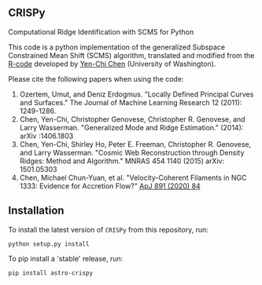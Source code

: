 ## CRISPy
Computational Ridge Identification with SCMS for Python

This code is a python implementation of the generalized Subspace Constrained Mean Shift (SCMS) algorithm, translated and modified from the [R-code](https://sites.google.com/site/yenchicr/algorithm) developed by [Yen-Chi Chen](http://faculty.washington.edu/yenchic/) (University of Washington).

Please cite the following papers when using the code:
1. Ozertem, Umut, and Deniz Erdogmus. "Locally Defined Principal Curves and Surfaces." The Journal of Machine Learning Research 12 (2011): 1249-1286.
2. Chen, Yen-Chi, Christopher Genovese, Christopher R. Genovese, and Larry Wasserman. "Generalized Mode and Ridge Estimation." (2014): arXiv :1406.1803
3. Chen, Yen-Chi, Shirley Ho, Peter E. Freeman, Christopher R. Genovese, and Larry Wasserman. "Cosmic Web Reconstruction through Density Ridges: Method and Algorithm." MNRAS 454 1140 (2015) arXiv: 1501.05303
4. Chen, Michael Chun-Yuan, et al. "Velocity-Coherent Filaments in NGC 1333: Evidence for Accretion Flow?" [ApJ 891 (2020) 84](https://ui.adsabs.harvard.edu/abs/2020ApJ...891...84C/abstract)

## Installation

To install the latest version of ```CRISPy``` from this repository, run:

```
python setup.py install
```

To pip install a 'stable' release, run:
```
pip install astro-crispy
```

